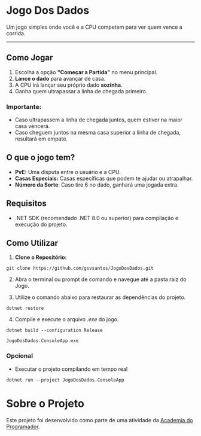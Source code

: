 # Jogo Dos Dados
Um jogo simples onde você e a CPU competem para ver quem vence a corrida.

---

## Como Jogar
1. Escolha a opção **"Começar a Partida"** no menu principal.
2. **Lance o dado** para avançar de casa.
3. A CPU irá lançar seu próprio dado **sozinha**.
4. Ganha quem ultrapassar a linha de chegada primeiro.
### Importante:
- Caso ultrapassem a linha de chegada juntos, quem estiver na maior casa vencerá.
- Caso cheguem juntos na mesma casa superior a linha de chegada, resultará em empate.

## O que o jogo tem?  
- **PvE:** Uma disputa entre o usuário e a CPU.
- **Casas Especiais:** Casas específicas que podem te ajudar ou atrapalhar.
- **Número da Sorte**: Caso tire 6 no dado, ganhará uma jogada extra.

## Requisitos
- .NET SDK (recomendado .NET 8.0 ou superior) para compilação e execução do projeto.

## Como Utilizar
1. **Clone o Repositório:**
```
git clone https://github.com/gsvsantos/JogoDosDados.git
```

2. Abra o terminal ou prompt de comando e navegue até a pasta raiz do Jogo.

3. Utilize o comando abaixo para restaurar as dependências do projeto.
```
dotnet restore
```

4. Compile e execute o arquivo *.exe* do jogo.
```
dotnet build --configuration Release
```
```
JogoDosDados.ConsoleApp.exe
```

### Opcional
- Executar o projeto compilando em tempo real
```
dotnet run --project JogoDosDados.ConsoleApp
```

# Sobre o Projeto

Este projeto foi desenvolvido como parte de uma atividade da [Academia do Programador](https://www.instagram.com/academiadoprogramador/).
